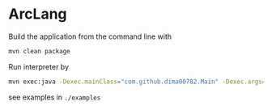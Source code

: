 ArcLang
================

Build the application from the command line with

```bash
mvn clean package
```

Run interpreter by

```bash
mvn exec:java -Dexec.mainClass="com.github.dima00782.Main" -Dexec.args="/path/to/your/source.arc"
```

see examples in `./examples`
